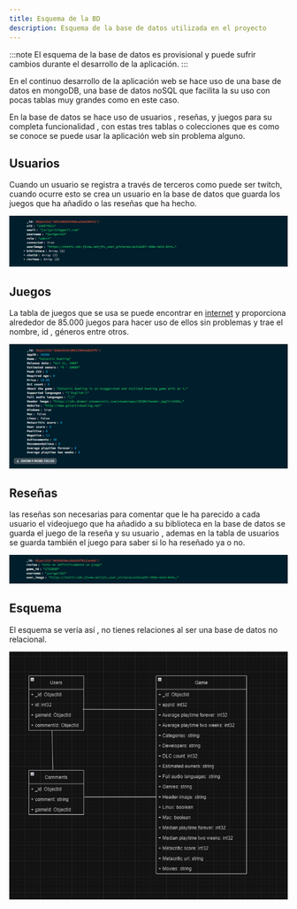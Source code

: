 ```yaml
---
title: Esquema de la BD
description: Esquema de la base de datos utilizada en el proyecto
---
```


:::note
El esquema de la base de datos es provisional y puede sufrir cambios durante
el desarrollo de la aplicación.
:::

En el continuo desarrollo de la aplicación web se hace uso de una
base de datos en mongoDB, una base de datos noSQL que facilita
la su uso con pocas tablas muy grandes como en este caso.

En la base de datos se hace uso de usuarios , reseñas,
y juegos para su completa funcionalidad , con estas tres
tablas o colecciones que es como se conoce se puede
usar la aplicación web sin problema alguno.

## Usuarios

Cuando un usuario se registra a través de terceros como puede
ser twitch, cuando ocurre esto se crea un usuario en la base
de datos que guarda los juegos que ha añadido o las reseñas
que ha hecho.

![tabla de usuarios](/public/assets/users.png)

## Juegos

La tabla de juegos que se usa se puede encontrar
en [internet](https://www.kaggle.com/datasets/fronkongames/steam-games-dataset)
y proporciona alrededor de 85.000 juegos para hacer
uso de ellos sin problemas y trae el nombre, id ,
géneros entre otros.

![tabla de juegos](/public/assets/games.png)

## Reseñas

las reseñas son necesarias para comentar que le ha parecido
a cada usuario el videojuego que ha añadido a su biblioteca
en la base de datos se guarda el juego de la reseña y su
usuario , ademas en la tabla de usuarios se guarda también
el juego para saber si lo ha reseñado ya o no.

![tabla de reseñas](/public/assets/reviews.png)

## Esquema

El esquema se vería así , no tienes relaciones
al ser una base de datos no relacional.

![esquema de la base de datos](/public/assets/bbdd.PNG)
